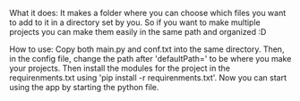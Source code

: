 What it does:
  It makes a folder where you can choose which files you want to add to it in a directory set by you. So if you want to make multiple projects you can make them easily in the same path and organized :D

How to use:
  Copy both main.py and conf.txt into the same directory. Then, in the config file, change the path after 'defaultPath=' to be where you make your projects. 
  Then install the modules for the project in the requirenments.txt using 'pip install -r requirenments.txt'. Now you can start using the app by starting the python file.
  
